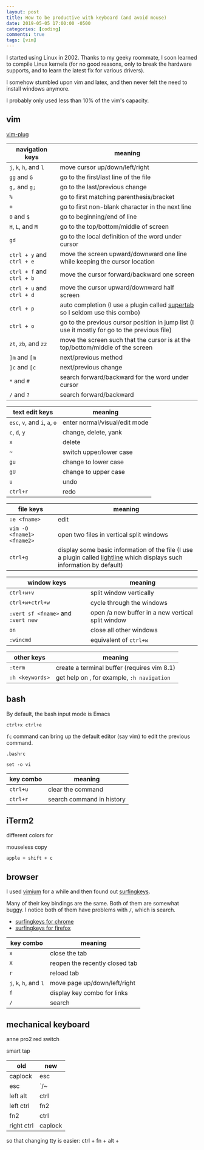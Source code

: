 ```yaml
---
layout: post
title: How to be productive with keyboard (and avoid mouse)
date: 2019-05-05 17:00:00 -0500
categories: [coding]
comments: true
tags: [vim]
---
```


I started using Linux in 2002. Thanks to my geeky roommate, I soon learned to
compile Linux kernels (for no good reasons, only to break the hardware
supports, and to learn the latest fix for various drivers).

I somehow stumbled upon vim and latex, and then never felt the need to install
windows anymore.

I probably only used less than 10% of the vim's capacity.

## vim

[vim-plug](https://github.com/junegunn/vim-plug)

navigation keys | meaning
--- | ---
`j`, `k`, `h`, and `l` | move cursor up/down/left/right
`gg` and `G` | go to the first/last line of the file
`g,` and `g;` | go to the last/previous change
`%` | go to first matching parenthesis/bracket
`+` | go to first non-blank character in the next line
`0` and `$` | go to beginning/end of line
`H`, `L`, and `M`  | go to the top/bottom/middle of screen
`gd` | go to the local definition of the word under cursor
`ctrl + y` and `ctrl + e` | move the screen upward/downward one line while keeping the cursor location
`ctrl + f` and `ctrl + b`| move the cursor forward/backward one screen
`ctrl + u` and `ctrl + d` | move the cursor upward/downward half screen
`ctrl + p` | auto completion (I use a plugin called [supertab](https://github.com/ervandew/supertab) so I seldom use this combo)
`ctrl + o` | go to the previous cursor position in jump list (I use it mostly for go to the previous file)
`zt`, `zb`, and `zz` | move the screen such that the cursor is at the top/bottom/middle of the screen
`]m` and  `[m` | next/previous method
`]c` and `[c` | next/previous change
`*` and `#`| search forward/backward for the word under cursor
`/` and `?` | search forward/backward


text edit keys | meaning
--- | ---
`esc`, `v`, and `i`, `a`, `o` | enter normal/visual/edit mode
`c`, `d`, `y` | change, delete, yank
`x` | delete
`~` | switch upper/lower case
`gu` | change to lower case
`gU` | change to upper case
`u` | undo
`ctrl+r` | redo

file keys | meaning
--- | ---
`:e <fname>` | edit <fname>
`vim -O <fname1> <fname2>` | open two files in vertical split windows
`ctrl+g` | display some basic information of the file (I use a plugin called [lightline](https://github.com/itchyny/lightline.vim) which displays such information by default)

window keys | meaning
--- | ---
`ctrl+w+v` | split window vertically
`ctrl+w+ctrl+w` | cycle through the windows
`:vert sf <fname>` and `:vert new` | open <fname>/a new buffer in a new vertical split window
`on` | close all other windows
`:wincmd` | equivalent of `ctrl+w`

other keys | meaning
--- | ---
`:term`| create a terminal buffer (requires vim 8.1)
`:h <keywords>` | get help on <keywords>, for example, `:h navigation`

## bash

By default, the bash input mode is Emacs

`ctrl+x ctrl+e`

`fc` command can bring up the default editor (say vim) to edit the previous command.


`.bashrc`

```
set -o vi
```

key combo | meaning
--- | ---
`ctrl+u` | clear the command
`ctrl+r` | search command in history

## iTerm2

[](https://www.iterm2.com/)

different colors for  

mouseless copy

`apple + shift + c`

## browser

I used [vimium](https://vimium.github.io/) for a while and then found out
[surfingkeys](https://brookhong.github.io/#).

Many of their key bindings are the same.
Both of them are somewhat buggy. I notice both of them have problems with `/`,
which is search.

- [surfingkeys for chrome](https://chrome.google.com/webstore/detail/surfingkeys/gfbliohnnapiefjpjlpjnehglfpaknnc)
- [surfingkeys for firefox](https://addons.mozilla.org/en-US/firefox/addon/surfingkeys_ff/)

key combo | meaning
--- | ---
`x` | close the tab
`X` | reopen the recently closed tab
`r` | reload tab
`j`, `k`, `h`, and `l` | move page up/down/left/right
`f` | display key combo for links
`/` | search

## mechanical keyboard

anne pro2 red switch

smart tap

old | new
--- | ---
caplock | esc
esc | `/~
left alt | ctrl
left ctrl | fn2
fn2 | ctrl
right ctrl | caplock

so that changing tty is easier: ctrl + fn + alt + <number>

